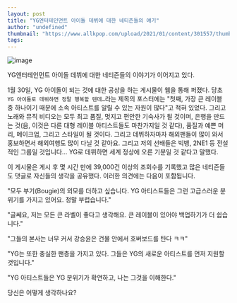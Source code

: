 ```yaml
---
layout: post
title: "YG엔터테인먼트 아이돌 데뷔에 대한 네티즌들의 얘기"
author: "undefined"
thumbnail: "https://www.allkpop.com/upload/2021/01/content/301557/thumb/1612040224-collage.jpg"
tags: 
---
```



![image](https://www.allkpop.com/upload/2021/01/content/301557/1612040224-collage.jpg)

YG엔터테인먼트 아이돌 데뷔에 대한 네티즌들의 이야기가 이어지고 있다.

1월 30일, YG 아이돌이 되는 것에 대한 공상을 하는 게시물이 웹을 통해 퍼졌다. 당초 `YG 아이돌로 데뷔하면 정말 행복할 텐데…`라는 제목의 포스터에는 "첫째, 가장 큰 레이블 중 하나이기 때문에 소속 아티스트를 알릴 수 있는 자원이 많다"고 적혀 있었다. 그리고 노래와 뮤직 비디오는 모두 최고 품질, 멋지고 편안한 기숙사가 될 것이며, 은행을 만드는 것(음, 이것은 다른 대형 레이블 아티스트들도 마찬가지일 것 같다), 품질과 예쁜 머리, 메이크업, 그리고 스타일이 될 것이다. 그리고 데뷔하자마자 해외팬들이 많이 와서 홍보하면서 해외여행도 많이 다닐 것 같아요. 그리고 저의 선배들은 빅뱅, 2NE1 등 전설적인 그룹일 것입니다... YG로 데뷔하면 세계 정상에 오른 기분일 것 같다고 말했다.

이 게시물은 게시 후 몇 시간 만에 39,000건 이상의 조회수를 기록했고 많은 네티즌들도 댓글로 자신들의 생각을 공유했다. 이러한 의견에는 다음이 포함됩니다.

"모두 부기(Bougie)의 외모를 더하고 싶습니다. YG 아티스트들은 그런 고급스러운 분위기를 가지고 있어요. 정말 부럽습니다."

"글쎄요, 저는 모든 큰 라벨이 좋다고 생각해요. 큰 레이블이 있어야 백업하기가 더 쉽습니다."

"그들의 본사는 너무 커서 강승윤은 건물 안에서 호버보드를 탄다 ㅋㅋ"

"YG는 또한 충실한 팬층을 가지고 있다. 그들은 YG의 새로운 아티스트를 먼저 지원할 것입니다."

"YG 아티스트들은 YG 분위기가 확연하고, 나는 그것을 이해한다."

당신은 어떻게 생각하나요?